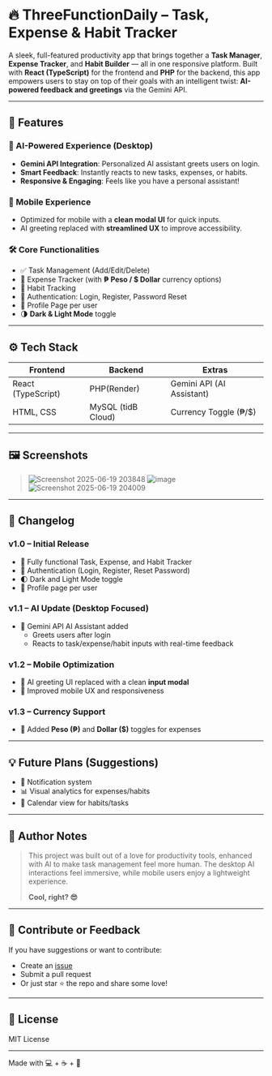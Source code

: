 # 🔥 ThreeFunctionDaily – Task, Expense & Habit Tracker

A sleek, full-featured productivity app that brings together a **Task Manager**, **Expense Tracker**, and **Habit Builder** — all in one responsive platform. Built with **React (TypeScript)** for the frontend and **PHP** for the backend, this app empowers users to stay on top of their goals with an intelligent twist: **AI-powered feedback and greetings** via the Gemini API.

---

## 🚀 Features

### 🧠 AI-Powered Experience (Desktop)
- **Gemini API Integration**: Personalized AI assistant greets users on login.
- **Smart Feedback**: Instantly reacts to new tasks, expenses, or habits.
- **Responsive & Engaging**: Feels like you have a personal assistant!

### 📱 Mobile Experience
- Optimized for mobile with a **clean modal UI** for quick inputs.
- AI greeting replaced with **streamlined UX** to improve accessibility.

### 🛠 Core Functionalities
- ✅ Task Management (Add/Edit/Delete)
- 💸 Expense Tracker (with **₱ Peso / $ Dollar** currency options)
- 📆 Habit Tracking
- 🔐 Authentication: Login, Register, Password Reset
- 👤 Profile Page per user
- 🌗 **Dark & Light Mode** toggle

---

## ⚙️ Tech Stack

| Frontend         | Backend       | Extras                |
|------------------|---------------|------------------------|
| React (TypeScript) | PHP(Render) | Gemini API (AI Assistant) |
| HTML, CSS        | MySQL (tidB Cloud)| Currency Toggle (₱/$) |

---

## 🖼️ Screenshots

> ![Screenshot 2025-06-19 203848](https://github.com/user-attachments/assets/23ee81e6-e656-449b-b336-540440813339)
  ![image](https://github.com/user-attachments/assets/f4081f2c-a1f1-460a-a3cf-5a7328ed242e)
  ![Screenshot 2025-06-19 204009](https://github.com/user-attachments/assets/693585cb-12cf-493b-8cc9-80d56ff4af04)

---

## 📓 Changelog

### v1.0 – Initial Release
- 🎉 Fully functional Task, Expense, and Habit Tracker
- 🔐 Authentication (Login, Register, Reset Password)
- 🌓 Dark and Light Mode toggle
- 👤 Profile page per user

### v1.1 – AI Update (Desktop Focused)
- 🤖 Gemini API AI Assistant added
  - Greets users after login
  - Reacts to task/expense/habit inputs with real-time feedback

### v1.2 – Mobile Optimization
- 📱 AI greeting UI replaced with a clean **input modal**
- 🧭 Improved mobile UX and responsiveness

### v1.3 – Currency Support
- 💱 Added **Peso (₱)** and **Dollar ($)** toggles for expenses

---

## 💡 Future Plans (Suggestions)
- 🔔 Notification system
- 📊 Visual analytics for expenses/habits
- 📆 Calendar view for habits/tasks

---

## 🧠 Author Notes

> This project was built out of a love for productivity tools, enhanced with AI to make task management feel more human. The desktop AI interactions feel immersive, while mobile users enjoy a lightweight experience.  
>
> **Cool, right? 😎**

---

## 📩 Contribute or Feedback

If you have suggestions or want to contribute:
- Create an [issue](https://github.com/three-functiondaily-frontend/issues)
- Submit a pull request
- Or just star ⭐ the repo and share some love!

---

## 📝 License

MIT License

---

Made with 💻 + ☕ + 🤖  
